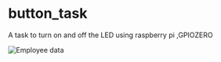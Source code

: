 # button_task

A task to turn on and off the LED using raspberry pi ,GPIOZERO 

<img src="C:\Users\user\Downloads" alt="Employee data" title="Employee Data title">
